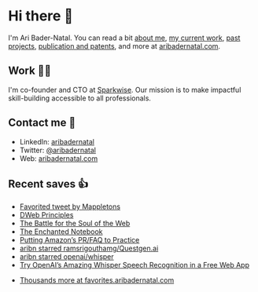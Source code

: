 # Hi there  👋

I'm Ari Bader-Natal. You can read a bit [about me](https://aribadernatal.com), [my current work](https://aribadernatal.com/projects/Sparkwise/), [past projects](https://aribadernatal.com/projects/), [publication and patents](https://aribadernatal.com/publications), and more at [aribadernatal.com](https://aribadernatal.com).

## Work  👨‍💻

I'm co-founder and CTO at [Sparkwise](https://sparkwise.co). Our mission is to make impactful skill-building accessible to all professionals.

## Contact me  💬 

- LinkedIn: [aribadernatal](https://linkedin.com/in/aribadernatal)
- Twitter: [@aribadernatal](https://twitter.com/aribadernatal)
- Web: [aribadernatal.com](https://aribadernatal.com)

## Recent saves  👍

<!--START_SECTION:feed-->
* [Favorited tweet by Mappletons](https:&#x2F;&#x2F;favorites.aribadernatal.com&#x2F;twitter-favorites&#x2F;2022&#x2F;10&#x2F;favorited-tweet-by-mappletons-2&#x2F;)
* [DWeb Principles](https:&#x2F;&#x2F;favorites.aribadernatal.com&#x2F;pocket-favorites&#x2F;2022&#x2F;10&#x2F;dweb-principles&#x2F;)
* [The Battle for the Soul of the Web](https:&#x2F;&#x2F;favorites.aribadernatal.com&#x2F;pocket-favorites&#x2F;2022&#x2F;10&#x2F;the-battle-for-the-soul-of-the-web&#x2F;)
* [The Enchanted Notebook](https:&#x2F;&#x2F;favorites.aribadernatal.com&#x2F;pocket-favorites&#x2F;2022&#x2F;10&#x2F;the-enchanted-notebook&#x2F;)
* [Putting Amazon’s PR&#x2F;FAQ to Practice](https:&#x2F;&#x2F;favorites.aribadernatal.com&#x2F;pocket-favorites&#x2F;2022&#x2F;10&#x2F;putting-amazons-pr-faq-to-practice&#x2F;)
* [aribn starred ramsrigouthamg&#x2F;Questgen.ai](https:&#x2F;&#x2F;favorites.aribadernatal.com&#x2F;github-favorites&#x2F;2022&#x2F;10&#x2F;aribn-starred-ramsrigouthamg-questgen-ai&#x2F;)
* [aribn starred openai&#x2F;whisper](https:&#x2F;&#x2F;favorites.aribadernatal.com&#x2F;github-favorites&#x2F;2022&#x2F;09&#x2F;aribn-starred-openai-whisper&#x2F;)
* [Try OpenAI’s Amazing Whisper Speech Recognition in a Free Web App](https:&#x2F;&#x2F;favorites.aribadernatal.com&#x2F;pocket-favorites&#x2F;2022&#x2F;09&#x2F;try-openais-amazing-whisper-speech-recognition-in-a-free-web-app&#x2F;)
<!--END_SECTION:feed-->
* [Thousands more at favorites.aribadernatal.com](https://favorites.aribadernatal.com)
